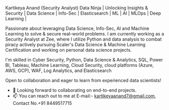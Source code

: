 Kartikeya Anand (Security Analyst)
Data Ninja | Unlocking Insights & Security | Data Science | Info-Sec | Elasticsearch | ML | AI | MLOps | Deep Learning |

Passionate about leveraging Data Science, Info-Sec, AI and Machine Learning to solve & secure real-world problems. I am currently working as a Security Analyst at Zee, where I utilize Python and data analysis to combat piracy actively pursuing Scaler's Data Science & Machine Learning Certification and working on personal data science projects.

I'm skilled in Cyber Security, Python, Data Science & Analytics, SQL, Power BI, Tableau, Machine Learning, Cloud Security, cloud platforms (Azure, AWS, GCP), WAF, Log Analytics, and Elasticsearch

Open to collaboration and eager to learn from experienced data scientists!
- 💞️ Looking forward to collaborating on end-to-end projects.
- 📫 You can reach out to me at E-mail:- kartikeyaanand7@gmail.com, Contact No.+91 8449517715

<!---
kartikeyaanand/kartikeyaanand is a ✨ special ✨ repository because its `README.md` (this file) appears on your GitHub profile.
You can click the Preview link to take a look at your changes.
--->
